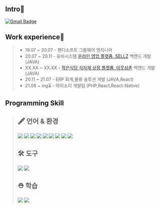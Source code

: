 
Intro🧑
----
[![Gmail Badge](https://img.shields.io/badge/Gmail-d14836?style=flat-square&logo=Gmail&logoColor=white&link=mailto:sih2341@gmail.com)](mailto:sih2341@gmail.com)


Work experience🚩
----
> + 19.07 ~ 20.07 - 핸디소프트 그룹웨어 엔지니어
> + 20.07 ~ 20.11 - 유비시스템 [온라인 영업 플랫폼, SELLZ](https://sellz.co.kr) 백엔드 개발 (JAVA)
> + XX.XX ~ XX.XX - [작은식당 식자재 상점 플랫폼, 이웃삼촌](https://m.gooduncles.com/products/NONE/NONE/1) 백엔드 개발 (JAVA)
> + 20.11 ~ 21.07 - ERP 회계,물류 솔루션 개발 (JAVA,React)
> + 21.08 ~ ing⏳ - 아이소이 개발팀 (PHP,React,React-Native)
>


Programming Skill
----

>🖋 언어 & 환경
>-
><img src="https://img.shields.io/badge/JAVA-007396?style=for-the-badge&logo=java&logoColor=white"> <img src="https://img.shields.io/badge/javascript-F7DF1E?style=for-the-badge&logo=javascript&logoColor=black"> <img src="https://img.shields.io/badge/Spring-6DB33F?style=for-the-badge&logo=Spring&logoColor=white"> <img src="https://img.shields.io/badge/oracle-F80000?style=for-the-badge&logo=oracle&logoColor=white"> <img src="https://img.shields.io/badge/mysql-4479A1?style=for-the-badge&logo=mysql&logoColor=white"> <img src="https://img.shields.io/badge/bootstrap-7952B3?style=for-the-badge&logo=bootstrap&logoColor=white"> <img src="https://img.shields.io/badge/linux-FCC624?style=for-the-badge&logo=linux&logoColor=black"> <img src="https://img.shields.io/badge/aws-232F3E?style=for-the-badge&logo=aws&logoColor=white"> <img src="https://img.shields.io/badge/apache tomcat-F8DC75?style=for-the-badge&logo=apachetomcat&logoColor=black">
>
>
>🛠 도구
>-
><img src="https://img.shields.io/badge/github-181717?style=for-the-badge&logo=github&logoColor=white"> <img src="https://img.shields.io/badge/swagger-85EA2D?style=for-the-badge&logo=Swagger&logoColor=black">
>
>⛑ 학습
>-
><img src="https://img.shields.io/badge/vue.js-4FC08D?style=for-the-badge&logo=Vue.js&logoColor=black"> <img src="https://img.shields.io/badge/React-61DAFB?style=for-the-badge&logo=React&logoColor=black">



<!--
[![Inhyuks's github stats](https://github-readme-stats.vercel.app/api?username=inhyuks&&show_icons=true&theme=highcontrast)](https://github.com/anuraghazra/github-readme-stats)


![Top Langs](https://github-readme-stats.vercel.app/api/top-langs/?username=inhyuks&theme=highcontrast)



https://simpleicons.org/

**inhyuks/inhyuks** is a ✨ _special_ ✨ repository because its `README.md` (this file) appears on your GitHub profile.

Here are some ideas to get you started:

- 🔭 I’m currently working on ...
- 🌱 I’m currently learning ...
- 👯 I’m looking to collaborate on ...
- 🤔 I’m looking for help with ...
- 💬 Ask me about ...
- 📫 How to reach me: ...
- 😄 Pronouns: ...
- ⚡ Fun fact: ...
-->
